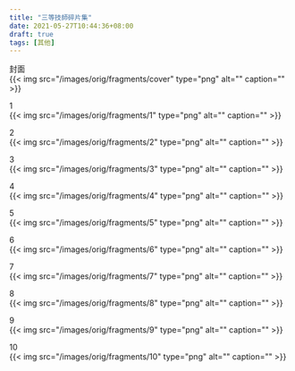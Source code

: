 ```yaml
---
title: "三等技師碎片集"
date: 2021-05-27T10:44:36+08:00
draft: true
tags: [其他]
---
```

封面  
{{< img src="/images/orig/fragments/cover" type="png" alt="" caption="" >}}

1  
{{< img src="/images/orig/fragments/1" type="png" alt="" caption="" >}}

2  
{{< img src="/images/orig/fragments/2" type="png" alt="" caption="" >}}

3  
{{< img src="/images/orig/fragments/3" type="png" alt="" caption="" >}}

4  
{{< img src="/images/orig/fragments/4" type="png" alt="" caption="" >}}

5  
{{< img src="/images/orig/fragments/5" type="png" alt="" caption="" >}}

6  
{{< img src="/images/orig/fragments/6" type="png" alt="" caption="" >}}

7  
{{< img src="/images/orig/fragments/7" type="png" alt="" caption="" >}}

8  
{{< img src="/images/orig/fragments/8" type="png" alt="" caption="" >}}

9  
{{< img src="/images/orig/fragments/9" type="png" alt="" caption="" >}}

10  
{{< img src="/images/orig/fragments/10" type="png" alt="" caption="" >}}